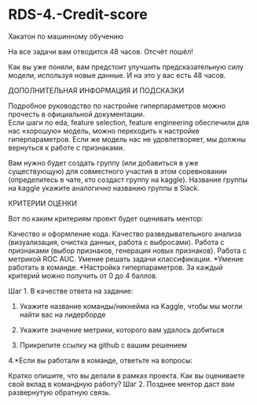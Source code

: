 # RDS-4.-Credit-score

Хакатон по машинному обучению

На все задачи вам отводится 48 часов. Отсчёт пошёл!

Как вы уже поняли, вам предстоит улучшить предсказательную силу модели, используя новые данные. И на это у вас есть 48 часов. 

ДОПОЛНИТЕЛЬНАЯ ИНФОРМАЦИЯ И ПОДСКАЗКИ

Подробное руководство по настройке гиперпараметров можно прочесть в официальной документации.  
Если шаги по eda, feature selection, feature engineering обеспечили для нас «хорошую» модель, можно переходить к настройке гиперпараметров. Если же модель нас не удовлетворяет, мы должны вернуться к работе с признаками.

Вам нужно будет создать группу (или добавиться в уже существующую) для совместного участия в этом соревновании (определитесь в чате, кто создаст группу на kaggle).
Название группы на kaggle укажите аналогично названию группы в Slack.

КРИТЕРИИ ОЦЕНКИ

Вот по каким критериям проект будет оценивать ментор:

Качество и оформление кода.
Качество разведывательного анализа (визуализация, очистка данных, работа с выбросами).
Работа с признаками (выбор признаков, генерация новых признаков).
Работа с метрикой ROC AUC.
Умение решать задачи классификации.
*Умение работать в команде.
*Настройка гиперпараметров.
За каждый критерий можно получить от 0 до 4 баллов. 

Шаг 1. В качестве ответа на задание:

1. Укажите название команды/никнейма на Kaggle, чтобы мы могли найти вас на лидерборде

2. Укажите значение метрики, которого вам удалось добиться

3. Прикрепите ссылку на github с вашим решением

4.*Если вы работали в команде, ответьте на вопросы: 

Кратко опишите, что вы делали в рамках проекта.
Как вы оцениваете свой вклад в командную работу?
Шаг 2. Позднее ментор даст вам развернутую обратную связь. 
